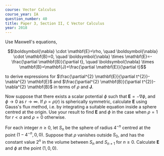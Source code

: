 ```yaml
---
course: Vector Calculus
course_year: IA
question_number: 40
title: Paper 3, Section II, C Vector Calculus
year: 2018
---
```




Use Maxwell's equations,

$$\boldsymbol{\nabla} \cdot \mathbf{E}=\rho, \quad \boldsymbol{\nabla} \cdot \mathbf{B}=0, \quad \boldsymbol{\nabla} \times \mathbf{E}=-\frac{\partial \mathbf{B}}{\partial t}, \quad \boldsymbol{\nabla} \times \mathbf{B}=\mathbf{J}+\frac{\partial \mathbf{E}}{\partial t}$$

to derive expressions for $\frac{\partial^{2} \mathbf{E}}{\partial t^{2}}-\nabla^{2} \mathbf{E}$ and $\frac{\partial^{2} \mathbf{B}}{\partial t^{2}}-\nabla^{2} \mathbf{B}$ in terms of $\rho$ and $\mathbf{J}$.

Now suppose that there exists a scalar potential $\phi$ such that $\mathbf{E}=-\nabla \phi$, and $\phi \rightarrow 0$ as $r \rightarrow \infty$. If $\rho=\rho(r)$ is spherically symmetric, calculate $\mathbf{E}$ using Gauss's flux method, i.e. by integrating a suitable equation inside a sphere centred at the origin. Use your result to find $\mathbf{E}$ and $\phi$ in the case when $\rho=1$ for $r<a$ and $\rho=0$ otherwise.

For each integer $n \geqslant 0$, let $S_{n}$ be the sphere of radius $4^{-n}$ centred at the point $\left(1-4^{-n}, 0,0\right)$. Suppose that $\rho$ vanishes outside $S_{0}$, and has the constant value $2^{n}$ in the volume between $S_{n}$ and $S_{n+1}$ for $n \geqslant 0$. Calculate $\mathbf{E}$ and $\phi$ at the point $(1,0,0)$.